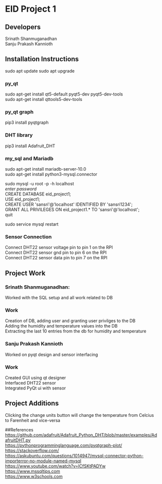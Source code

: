 # EID Project 1

## Developers
Srinath Shanmuganadhan  
Sanju Prakash Kannioth

## Installation Instructions

sudo apt update
sudo apt upgrade

### py_qt
sudo apt-get install qt5-default pyqt5-dev pyqt5-dev-tools  
sudo apt-get install qttools5-dev-tools

### py_qt graph  
pip3 install pyqtgraph

### DHT library  
pip3 install Adafruit_DHT

### my_sql and Mariadb
sudo apt-get install mariadb-server-10.0  
sudo apt-get install python3-mysql.connector  

sudo mysql -u root -p -h localhost  
	*enter password*  
	CREATE DATABASE eid_project1;  
	USE eid_project1;  
	CREATE USER 'sansri'@'localhost' IDENTIFIED BY 'sansri1234';  
	GRANT ALL PRIVILEGES ON eid_project1.* TO 'sansri'@'localhost';  
	quit  

sudo service mysql restart  

### Sensor Connection
Connect DHT22 sensor voltage pin to pin 1 on the RPI  
Connect DHT22 sensor gnd pin to pin 6 on the RPI  
Connect DHT22 sensor data pin to pin 7 on the RPI  


## Project Work

### Srinath Shanmuganadhan:
Worked with the SQL setup and all work related to DB

### Work
Creation of DB, adding user and granting user privilges to the DB  
Adding the humidity and temperature values into the DB   
Extracting the last 10 entries from the db for humidity and temperature  


### Sanju Prakash Kannioth
Worked on pyqt design and sensor interfacing  

### Work
Created GUI using qt designer  
Interfaced DHT22 sensor  
Integrated PyQt ui with sensor  

## Project Additions  
Clicking the change units button will change the temperature from Celcius to Farenheit 
and vice-versa

##References
https://github.com/adafruit/Adafruit_Python_DHT/blob/master/examples/AdafruitDHT.py  
https://pythonprogramminglanguage.com/pyqtgraph-plot/  
https://stackoverflow.com/  
https://askubuntu.com/questions/1014947/mysql-connector-python-importerror-no-module-named-mysql  
https://www.youtube.com/watch?v=lCfSKtPADYw  
https://www.mssqltips.com  
https://www.w3schools.com

